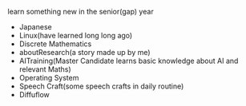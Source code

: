 learn something new in the senior(gap) year

* Japanese
* Linux(have learned long long ago)
* Discrete Mathematics
* aboutResearch(a story made up by me)
* AITraining(Master Candidate learns basic knowledge about AI and relevant Maths)
* Operating System
* Speech Craft(some speech crafts in daily routine)
* Diffuflow
